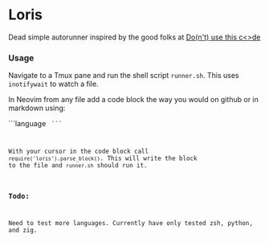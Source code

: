 # Loris

Dead simple autorunner inspired by the good folks at [Do(n't) use this
c<>de](https://www.dontusethiscode.com/)

### Usage

Navigate to a Tmux pane and run the shell script `runner.sh`. This uses
`inotifywait` to watch a file.

In Neovim from any file add a code block the way you would on github or in markdown using: 

\`\`\`language
<code>
\`\`\`

With your cursor in the code block call `require('loris').parse_block()`. This
will write the block to the file and `runner.sh` should run it.  

### Todo:

Need to test more languages. Currently have only tested zsh, python, and zig.
